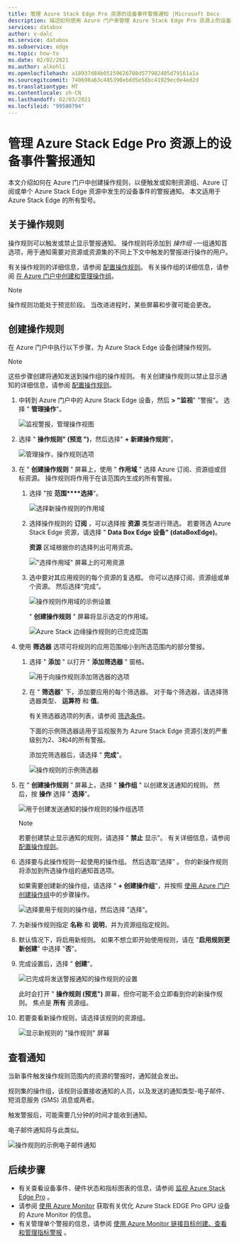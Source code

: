 ```yaml
---
title: 管理 Azure Stack Edge Pro 资源的设备事件警报通知 |Microsoft Docs
description: 描述如何使用 Azure 门户来管理 Azure Stack Edge Pro 资源上的设备事件的警报。
services: databox
author: v-dalc
ms.service: databox
ms.subservice: edge
ms.topic: how-to
ms.date: 02/02/2021
ms.author: alkohli
ms.openlocfilehash: a18937d84b05159626708d577982405d79161a1a
ms.sourcegitcommit: 740698a63c485390ebdd5e58bc41929ec0e4ed2d
ms.translationtype: MT
ms.contentlocale: zh-CN
ms.lasthandoff: 02/03/2021
ms.locfileid: "99500794"
---
```

# <a name="manage-device-event-alert-notifications-on-azure-stack-edge-pro-resources"></a>管理 Azure Stack Edge Pro 资源上的设备事件警报通知

本文介绍如何在 Azure 门户中创建操作规则，以便触发或抑制资源组、Azure 订阅或单个 Azure Stack Edge 资源中发生的设备事件的警报通知。 本文适用于 Azure Stack Edge 的所有型号。  

## <a name="about-action-rules"></a>关于操作规则

操作规则可以触发或禁止显示警报通知。 操作规则将添加到 *操作组* -一组通知首选项，用于通知需要对资源或资源集的不同上下文中触发的警报进行操作的用户。

有关操作规则的详细信息，请参阅 [配置操作规则](/azure/azure-monitor/platform/alerts-action-rules?tabs=portal#configuring-an-action-rule)。 有关操作组的详细信息，请参阅 [在 Azure 门户中创建和管理操作组](/blob/master/articles/azure-monitor/platform/action-groups)。

> [!NOTE]
> 操作规则功能处于预览阶段。 当改进进程时，某些屏幕和步骤可能会更改。


## <a name="create-an-action-rule"></a>创建操作规则

在 Azure 门户中执行以下步骤，为 Azure Stack Edge 设备创建操作规则。

> [!NOTE]
> 这些步骤创建将通知发送到操作组的操作规则。 有关创建操作规则以禁止显示通知的详细信息，请参阅 [配置操作规则](/azure/azure-monitor/platform/alerts-action-rules?tabs=portal#configuring-an-action-rule)。

1. 中转到 Azure 门户中的 Azure Stack Edge 设备，然后 **> "监视**" "警报"。 选择 " **管理操作**"。

   ![监视警报，管理操作视图](media/azure-stack-edge-gpu-manage-device-event-alert-notifications/action-rules-open-view-01.png)

2. 选择 " **操作规则" (预览 ")**，然后选择" **+ 新建操作规则**"。

   ![管理操作，操作规则选项](media/azure-stack-edge-gpu-manage-device-event-alert-notifications/action-rules-open-view-02.png)

3. 在 " **创建操作规则** " 屏幕上，使用 " **作用域** " 选择 Azure 订阅、资源组或目标资源。 操作规则将作用于在该范围内生成的所有警报。

   1. 选择 "按 **范围****选择**"。

      ![选择新操作规则的作用域](media/azure-stack-edge-gpu-manage-device-event-alert-notifications/new-action-rule-scope-01.png)

   2. 选择操作规则的 **订阅** ，可以选择按 **资源** 类型进行筛选。 若要筛选 Azure Stack Edge 资源，请选择 " **Data Box Edge 设备" (dataBoxEdge)**。

      **资源** 区域根据你的选择列出可用资源。
  
      !["选择作用域" 屏幕上的可用资源](media/azure-stack-edge-gpu-manage-device-event-alert-notifications/new-action-rule-scope-02.png)

   3. 选中要对其应用规则的每个资源的复选框。 你可以选择订阅、资源组或单个资源。 然后选择“完成”。

      ![操作规则作用域的示例设置](media/azure-stack-edge-gpu-manage-device-event-alert-notifications/new-action-rule-scope-03.png)

      " **创建操作规则** " 屏幕将显示选定的作用域。

      ![Azure Stack 边缘操作规则的已完成范围](media/azure-stack-edge-gpu-manage-device-event-alert-notifications/new-action-rule-scope-04.png)

4. 使用 **筛选器** 选项可将规则的应用范围缩小到所选范围内的部分警报。

   1. 选择 " **添加** " 以打开 " **添加筛选器** " 窗格。

      ![用于向操作规则添加筛选器的选项](media/azure-stack-edge-gpu-manage-device-event-alert-notifications/new-action-rule-filter-01.png)

   2. 在 " **筛选器**" 下，添加要应用的每个筛选器。 对于每个筛选器，请选择筛选器类型、 **运算符** 和 **值**。
   
      有关筛选器选项的列表，请参阅 [筛选条件](/azure/azure-monitor/platform/alerts-action-rules?tabs=portal#filter-criteria)。

      下面的示例筛选器适用于监视服务为 Azure Stack Edge 资源引发的严重级别为2、3和4的所有警报。

      添加完筛选器后，请选择 " **完成**"。
   
      ![操作规则的示例筛选器](media/azure-stack-edge-gpu-manage-device-event-alert-notifications/new-action-rule-filter-02.png)

5. 在 " **创建操作规则** " 屏幕上，选择 " **操作组** " 以创建发送通知的规则。 然后，按 **操作** 选择 " **选择**"。

   ![用于创建发送通知的操作规则的操作组选项](media/azure-stack-edge-gpu-manage-device-event-alert-notifications/new-action-rule-action-group-01.png)

   > [!NOTE]
   > 若要创建禁止显示通知的规则，请选择 " **禁止** 显示"。 有关详细信息，请参阅 [配置操作规则](/azure/azure-monitor/platform/alerts-action-rules?tabs=portal#configuring-an-action-rule)。

6. 选择要与此操作规则一起使用的操作组。 然后选取“选择”  。 你的新操作规则将添加到所选操作组的通知首选项。

   如果需要创建新的操作组，请选择 " **+ 创建操作组**"，并按照 [使用 Azure 门户创建操作组](/azure/azure-monitor/platform/action-groups#create-an-action-group-by-using-the-azure-portal)中的步骤操作。

   ![选择要用于规则的操作组，然后选择 "选择"。](media/azure-stack-edge-gpu-manage-device-event-alert-notifications/new-action-rule-action-group-02.png)

7. 为新操作规则指定 **名称** 和 **说明**，并为资源组指定规则。

9. 默认情况下，将启用新规则。 如果不想立即开始使用规则，请在 "**启用规则更新创建**" 中选择 "**否**"。

10. 完成设置后，选择 " **创建**"。

    ![已完成将发送警报通知的操作规则的设置](media/azure-stack-edge-gpu-manage-device-event-alert-notifications/new-action-rule-completed-settings.png)

    此时会打开 " **操作规则 (预览")** 屏幕，但你可能不会立即看到你的新操作规则。 焦点是 **所有** 资源组。

11. 若要查看新操作规则，请选择该规则的资源组。

    ![显示新规则的 "操作规则" 屏幕](media/azure-stack-edge-gpu-manage-device-event-alert-notifications/new-action-rule-displayed.png)


## <a name="view-notifications"></a>查看通知

当新事件触发操作规则范围内的资源的警报时，通知就会发出。

规则集的操作组，该规则设置接收通知的人员，以及发送的通知类型-电子邮件、短消息服务 (SMS) 消息或两者。

触发警报后，可能需要几分钟的时间才能收到通知。

电子邮件通知将与此类似。

![操作规则的示例电子邮件通知](media/azure-stack-edge-gpu-manage-device-event-alert-notifications/sample-action-rule-email-notification.png)


## <a name="next-steps"></a>后续步骤

<!-- - See [Create and manage action groups in the Azure portal](/blob/master/articles/azure-monitor/platform/action-groups) for guidance on creating a new action group.
- See [Configure an action rule](/azure/azure-monitor/platform/alerts-action-rules?tabs=portal#configuring-an-action-rule) for more info about creating action rules that send or suppress alert notifications. -2 bullets referenced above. Making room for local tasks in "Next Steps." --> 
- 有关查看设备事件、硬件状态和指标图表的信息，请参阅 [监视 Azure Stack Edge Pro](azure-stack-edge-monitor.md) 。 
- 请参阅 [使用 Azure Monitor](azure-stack-edge-gpu-enable-azure-monitor.md) 获取有关优化 Azure Stack EDGE Pro GPU 设备的 Azure Monitor 的信息。
- 有关管理单个警报的信息，请参阅 [使用 Azure Monitor 链接目标创建、查看和管理指标警报](/../azure-monitor/platform/alerts-metric.md) 。
